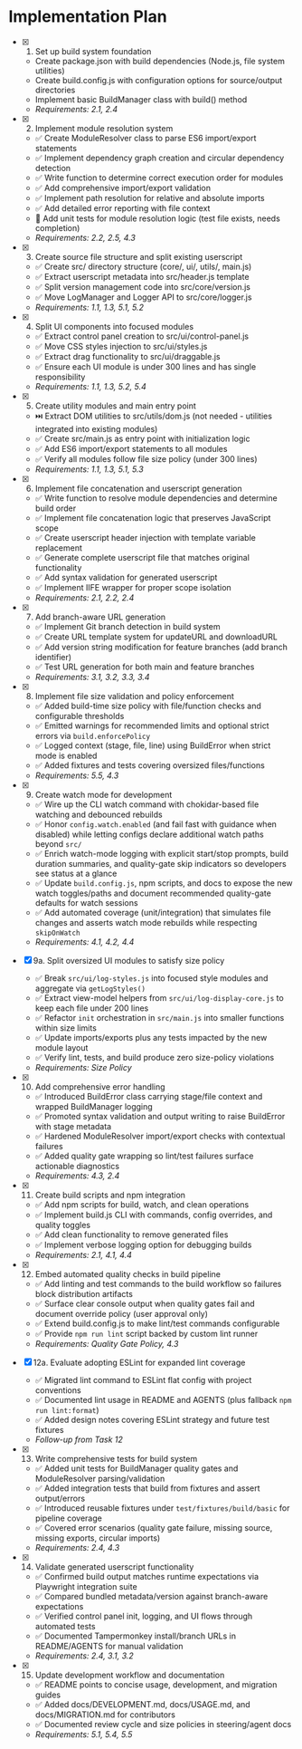 # Implementation Plan

- [x] 1. Set up build system foundation
  - Create package.json with build dependencies (Node.js, file system utilities)
  - Create build.config.js with configuration options for source/output directories
  - Implement basic BuildManager class with build() method
  - _Requirements: 2.1, 2.4_

- [x] 2. Implement module resolution system
  - ✅ Create ModuleResolver class to parse ES6 import/export statements
  - ✅ Implement dependency graph creation and circular dependency detection
  - ✅ Write function to determine correct execution order for modules
  - ✅ Add comprehensive import/export validation
  - ✅ Implement path resolution for relative and absolute imports
  - ✅ Add detailed error reporting with file context
  - 🚧 Add unit tests for module resolution logic (test file exists, needs completion)
  - _Requirements: 2.2, 2.5, 4.3_

- [x] 3. Create source file structure and split existing userscript
  - ✅ Create src/ directory structure (core/, ui/, utils/, main.js)
  - ✅ Extract userscript metadata into src/header.js template
  - ✅ Split version management code into src/core/version.js
  - ✅ Move LogManager and Logger API to src/core/logger.js
  - _Requirements: 1.1, 1.3, 5.1, 5.2_

- [x] 4. Split UI components into focused modules
  - ✅ Extract control panel creation to src/ui/control-panel.js
  - ✅ Move CSS styles injection to src/ui/styles.js
  - ✅ Extract drag functionality to src/ui/draggable.js
  - ✅ Ensure each UI module is under 300 lines and has single responsibility
  - _Requirements: 1.1, 1.3, 5.2, 5.4_

- [x] 5. Create utility modules and main entry point
  - ⏭️ Extract DOM utilities to src/utils/dom.js (not needed - utilities integrated into existing modules)
  - ✅ Create src/main.js as entry point with initialization logic
  - ✅ Add ES6 import/export statements to all modules
  - ✅ Verify all modules follow file size policy (under 300 lines)
  - _Requirements: 1.1, 1.3, 5.1, 5.3_

- [x] 6. Implement file concatenation and userscript generation
  - ✅ Write function to resolve module dependencies and determine build order
  - ✅ Implement file concatenation logic that preserves JavaScript scope
  - ✅ Create userscript header injection with template variable replacement
  - ✅ Generate complete userscript file that matches original functionality
  - ✅ Add syntax validation for generated userscript
  - ✅ Implement IIFE wrapper for proper scope isolation
  - _Requirements: 2.1, 2.2, 2.4_

- [x] 7. Add branch-aware URL generation
  - ✅ Implement Git branch detection in build system
  - ✅ Create URL template system for updateURL and downloadURL
  - ✅ Add version string modification for feature branches (add branch identifier)
  - ✅ Test URL generation for both main and feature branches
  - _Requirements: 3.1, 3.2, 3.3, 3.4_

- [x] 8. Implement file size validation and policy enforcement
  - ✅ Added build-time size policy with file/function checks and configurable thresholds
  - ✅ Emitted warnings for recommended limits and optional strict errors via `build.enforcePolicy`
  - ✅ Logged context (stage, file, line) using BuildError when strict mode is enabled
  - ✅ Added fixtures and tests covering oversized files/functions
  - _Requirements: 5.5, 4.3_

- [x] 9. Create watch mode for development
  - ✅ Wire up the CLI watch command with chokidar-based file watching and debounced rebuilds
  - ✅ Honor `config.watch.enabled` (and fail fast with guidance when disabled) while letting configs declare additional watch paths beyond `src/`
  - ✅ Enrich watch-mode logging with explicit start/stop prompts, build duration summaries, and quality-gate skip indicators so developers see status at a glance
  - ✅ Update `build.config.js`, npm scripts, and docs to expose the new watch toggles/paths and document recommended quality-gate defaults for watch sessions
  - ✅ Add automated coverage (unit/integration) that simulates file changes and asserts watch mode rebuilds while respecting `skipOnWatch`
  - _Requirements: 4.1, 4.2, 4.4_

- [x] 9a. Split oversized UI modules to satisfy size policy
  - ✅ Break `src/ui/log-styles.js` into focused style modules and aggregate via `getLogStyles()`
  - ✅ Extract view-model helpers from `src/ui/log-display-core.js` to keep each file under 200 lines
  - ✅ Refactor `init` orchestration in `src/main.js` into smaller functions within size limits
  - ✅ Update imports/exports plus any tests impacted by the new module layout
  - ✅ Verify lint, tests, and build produce zero size-policy violations
  - _Requirements: Size Policy_

- [x] 10. Add comprehensive error handling
  - ✅ Introduced BuildError class carrying stage/file context and wrapped BuildManager logging
  - ✅ Promoted syntax validation and output writing to raise BuildError with stage metadata
  - ✅ Hardened ModuleResolver import/export checks with contextual failures
  - ✅ Added quality gate wrapping so lint/test failures surface actionable diagnostics
  - _Requirements: 4.3, 2.4_

- [x] 11. Create build scripts and npm integration
  - ✅ Add npm scripts for build, watch, and clean operations
  - ✅ Implement build.js CLI with commands, config overrides, and quality toggles
  - ✅ Add clean functionality to remove generated files
  - ✅ Implement verbose logging option for debugging builds
  - _Requirements: 2.1, 4.1, 4.4_

- [x] 12. Embed automated quality checks in build pipeline
  - ✅ Add linting and test commands to the build workflow so failures block distribution artifacts
  - ✅ Surface clear console output when quality gates fail and document override policy (user approval only)
  - ✅ Extend build.config.js to make lint/test commands configurable
  - ✅ Provide `npm run lint` script backed by custom lint runner
  - _Requirements: Quality Gate Policy, 4.3_

- [x] 12a. Evaluate adopting ESLint for expanded lint coverage
  - ✅ Migrated lint command to ESLint flat config with project conventions
  - ✅ Documented lint usage in README and AGENTS (plus fallback `npm run lint:format`)
  - ✅ Added design notes covering ESLint strategy and future test fixtures
  - _Follow-up from Task 12_

- [x] 13. Write comprehensive tests for build system
  - ✅ Added unit tests for BuildManager quality gates and ModuleResolver parsing/validation
  - ✅ Added integration tests that build from fixtures and assert output/errors
  - ✅ Introduced reusable fixtures under `test/fixtures/build/basic` for pipeline coverage
  - ✅ Covered error scenarios (quality gate failure, missing source, missing exports, circular imports)
  - _Requirements: 2.4, 4.3_

- [x] 14. Validate generated userscript functionality
  - ✅ Confirmed build output matches runtime expectations via Playwright integration suite
  - ✅ Compared bundled metadata/version against branch-aware expectations
  - ✅ Verified control panel init, logging, and UI flows through automated tests
  - ✅ Documented Tampermonkey install/branch URLs in README/AGENTS for manual validation
  - _Requirements: 2.4, 3.1, 3.2_

- [x] 15. Update development workflow and documentation
  - ✅ README points to concise usage, development, and migration guides
  - ✅ Added docs/DEVELOPMENT.md, docs/USAGE.md, and docs/MIGRATION.md for contributors
  - ✅ Documented review cycle and size policies in steering/agent docs
  - _Requirements: 5.1, 5.4, 5.5_
